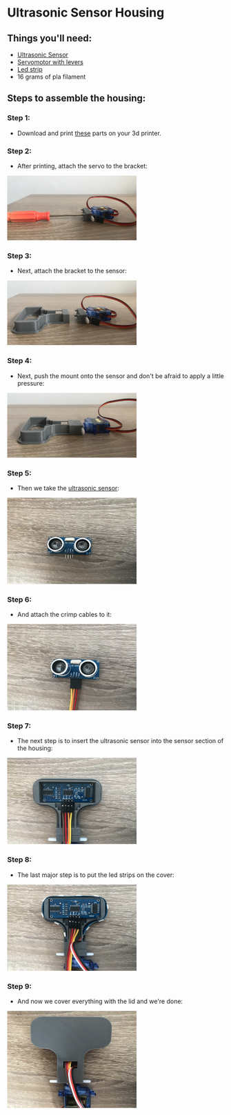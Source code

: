 # Ultrasonic Sensor Housing

## Things you'll need:

* [Ultrasonic Sensor](https://m.aliexpress.com/item/1005001621997017.html?spm=a2g0n.productlist.0.0.ed515e1f7T7MRW&browser_id=0c14c8fde27f484a8ea80f48d8ec0f00&aff_trace_key=132147f286ac4e55bd5b0c7b274d6308-1683066137766-08967-_DFDvqup&aff_platform=msite&m_page_id=ccfdefaeafdecf188d272a4221ce24fe291acbe517&gclid=&pdp_npi=3%40dis%21CZK%2121.39%2121.39%21%21%21%21%21%402145280e16871579085398867d0749%2112000016846664754%21sea%21CZ%210&algo_pvid=f193ebde-de9d-43e0-93f0-f8e567531eab)
* [Servomotor with levers](https://m.aliexpress.com/item/32898059654.html?spm=a2g0n.productlist.0.0.13935f1eZfarBh&browser_id=0c14c8fde27f484a8ea80f48d8ec0f00&aff_trace_key=132147f286ac4e55bd5b0c7b274d6308-1683066137766-08967-_DFDvqup&aff_platform=msite&m_page_id=moowhwcgajocacnx188d275770e66886b9c2383499&gclid=&pdp_npi=3%40dis%21CZK%21165.52%2110.92%21%21%21%21%21%402145277316871580969327798d07b5%2165715807940%21sea%21CZ%210&isseo=y&algo_pvid=09abbd4d-b6f4-40bb-b778-ebc0c64aea05&_universallink=1&m_page_id=moowhwcgajocacnx188d275770e66886b9c2383499&gatewayAdapt=Pc2Msite)
* [Led strip](https://m.aliexpress.com/item/4000148759042.html?spm=a2g0n.productlist.0.0.6c142a8dP8zbw0&browser_id=0c14c8fde27f484a8ea80f48d8ec0f00&aff_trace_key=132147f286ac4e55bd5b0c7b274d6308-1683066137766-08967-_DFDvqup&aff_platform=msite&m_page_id=moowhwcgajocacnx188d2776d8b1f70bc47ac42fe4&gclid=&pdp_npi=3%40dis%21CZK%21256.86%2195.79%21%21%21%21%21%402100b1a616871582222266161d0783%2112000028511750195%21sea%21CZ%210&isseo=y&algo_pvid=e232af55-53ce-4adf-890e-209b45ef2525&ad_pvid=202306190003423392976277014600012171196_1)
* 16 grams of pla filament

## Steps to assemble the housing:

### Step 1:
* Download and print [these](./Parts/Parts_STL) parts on your 3d printer.
  
### Step 2:
* After printing, attach the servo to the bracket:
<img src="./Pictures/20230614_123503609_iOS_edited.jpg" width="300" height="150">

### Step 3:
* Next, attach the bracket to the sensor:
<img src="./Pictures/20230614_123509347_iOS_edited.jpg" width="300" height="150">

### Step 4:
* Next, push the mount onto the sensor and don't be afraid to apply a little pressure:
<img src="./Pictures/20230614_123606932_iOS_edited.jpg" width="300" height="150">

### Step 5:
* Then we take the [ultrasonic sensor](https://www.mall.cz/hracky-rozvoj-aktivita/ostatni-hy-srf05-ultrazvukovy-senzor-100111860112?):
<img src="./Pictures/20230614_123743625_iOS_edited.jpg" width="300" height="200">

### Step 6:
* And attach the crimp cables to it:
<img src="./Pictures/20230614_123810743_iOS_edited.jpg" width="300" height="200">

### Step 7:
* The next step is to insert the ultrasonic sensor into the sensor section of the housing:
<img src="./Pictures/20230614_123835932_iOS_edited.jpg" width="300" height="200">

### Step 8:
* The last major step is to put the led strips on the cover:
<img src="./Pictures/20230614_124055014_iOS_edited.jpg" width="300" height="200">

### Step 9:
* And now we cover everything with the lid and we're done:
<img src="./Pictures/20230614_124512972_iOS_edited.jpg" width="300" height="225">
